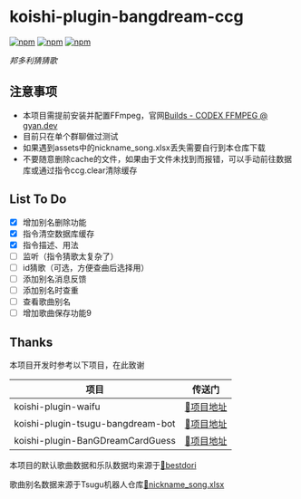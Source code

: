 # koishi-plugin-bangdream-ccg

[![npm](https://img.shields.io/npm/v/koishi-plugin-bangdream-ccg?style=flat-square)](https://www.npmjs.com/package/koishi-plugin-bangdream-ccg) [![npm](https://img.shields.io/npm/l/koishi-plugin-bangdream-ccg?style=flat-square)](https://www.npmjs.com/package/koishi-plugin-bangdream-ccg) [![npm](https://img.shields.io/npm/dt/koishi-plugin-bangdream-ccg?style=flat-square)](https://www.npmjs.com/package/koishi-plugin-bangdream-ccg)

*邦多利猜猜歌*

## 注意事项

* 本项目需提前安装并配置FFmpeg，官网[Builds - CODEX FFMPEG @ gyan.dev](https://www.gyan.dev/ffmpeg/builds/)
* 目前只在单个群聊做过测试
* 如果遇到assets中的nickname_song.xlsx丢失需要自行到本仓库下载
* 不要随意删除cache的文件，如果由于文件未找到而报错，可以手动前往数据库或通过指令ccg.clear清除缓存

## List To Do

* [X]  增加别名删除功能
* [X]  指令清空数据库缓存
* [X]  指令描述、用法
* [ ]  监听（指令猜歌太复杂了）
* [ ]  id猜歌（可选，方便查曲后选择用）
* [ ]  添加别名消息反馈
* [ ]  添加别名时查重
* [ ]  查看歌曲别名
* [ ]  增加歌曲保存功能9

## Thanks

本项目开发时参考以下项目，在此致谢


| 项目                              | 传送门                                   |
| --------------------------------- | ---------------------------------------- |
| koishi-plugin-waifu               | [🔗项目地址](https://bestdori.com/)      |
| koishi-plugin-tsugu-bangdream-bot | [🔗项目地址](https://bandoristation.com) |
| koishi-plugin-BanGDreamCardGuess  | [🔗项目地址](https://bandoristation.com) |

本项目的默认歌曲数据和乐队数据均来源于[🔗bestdori](https://bestdori.com/)

歌曲别名数据来源于Tsugu机器人仓库[🔗nickname_song.xlsx](https://github.com/Yamamoto-2/tsugu-bangdream-bot/raw/refs/heads/master/backend/config/nickname_song.xlsx)
